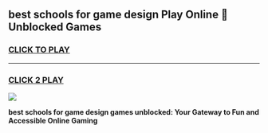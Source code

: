 
## best schools for game design Play Online 👋 Unblocked Games
<h3>
<a href="https://news.freeplayer.one?title=best_schools_for_game_design&ref=17GH">CLICK TO PLAY</a></h3>
<hr>

<h3>
<a href="https://news.freeplayer.one?title=best_schools_for_game_design&ref=17GH">CLICK 2 PLAY</a>
  
</h3>

<a href="https://news.freeplayer.one?title=best_schools_for_game_design&ref=17GH/"><img src="https://clearcache.store/games.png"></a>


**best schools for game design games unblocked: Your Gateway to Fun and Accessible Online Gaming**
